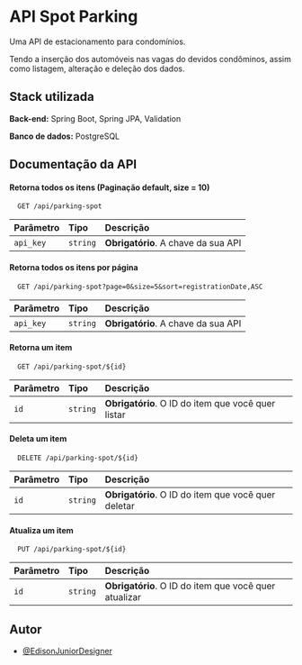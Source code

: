
# API Spot Parking

Uma API de estacionamento para condomínios.

Tendo a inserção dos automóveis nas vagas do devidos condôminos, assim como listagem, alteração e deleção dos dados.



## Stack utilizada

**Back-end:** Spring Boot, Spring JPA, Validation

**Banco de dados:** PostgreSQL




## Documentação da API

#### Retorna todos os itens (Paginação default, size = 10)

```http
  GET /api/parking-spot
```

| Parâmetro   | Tipo       | Descrição                           |
| :---------- | :--------- | :---------------------------------- |
| `api_key` | `string` | **Obrigatório**. A chave da sua API |

#### Retorna todos os itens por página

```http
  GET /api/parking-spot?page=0&size=5&sort=registrationDate,ASC
```

| Parâmetro   | Tipo       | Descrição                           |
| :---------- | :--------- | :---------------------------------- |
| `api_key` | `string` | **Obrigatório**. A chave da sua API |

#### Retorna um item

```http
  GET /api/parking-spot/${id}
```

| Parâmetro   | Tipo       | Descrição                                   |
| :---------- | :--------- | :------------------------------------------ |
| `id`      | `string` | **Obrigatório**. O ID do item que você quer listar |

#### Deleta um item

```http
  DELETE /api/parking-spot/${id}
```

| Parâmetro   | Tipo       | Descrição                                   |
| :---------- | :--------- | :------------------------------------------ |
| `id`      | `string` | **Obrigatório**. O ID do item que você quer deletar|

#### Atualiza um item

```http
  PUT /api/parking-spot/${id}
```

| Parâmetro   | Tipo       | Descrição                                   |
| :---------- | :--------- | :------------------------------------------ |
| `id`      | `string` | **Obrigatório**. O ID do item que você quer atualizar|


## Autor

- [@EdisonJuniorDesigner](https://github.com/EdisonJuniorDesigner)

